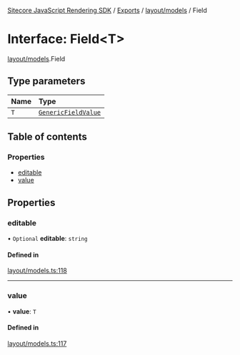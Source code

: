 [Sitecore JavaScript Rendering SDK](../README.md) / [Exports](../modules.md) / [layout/models](../modules/layout_models.md) / Field

# Interface: Field<T\>

[layout/models](../modules/layout_models.md).Field

## Type parameters

| Name | Type |
| :------ | :------ |
| `T` | [`GenericFieldValue`](../modules/layout_models.md#genericfieldvalue) |

## Table of contents

### Properties

- [editable](layout_models.Field.md#editable)
- [value](layout_models.Field.md#value)

## Properties

### editable

• `Optional` **editable**: `string`

#### Defined in

[layout/models.ts:118](https://github.com/Sitecore/jss/blob/8c00be96/packages/sitecore-jss/src/layout/models.ts#L118)

___

### value

• **value**: `T`

#### Defined in

[layout/models.ts:117](https://github.com/Sitecore/jss/blob/8c00be96/packages/sitecore-jss/src/layout/models.ts#L117)
